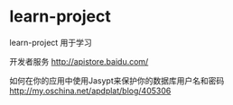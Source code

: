 # learn-project
learn-project
用于学习

开发者服务 http://apistore.baidu.com/

如何在你的应用中使用Jasypt来保护你的数据库用户名和密码
http://my.oschina.net/apdplat/blog/405306
